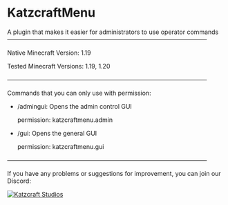 # KatzcraftMenu
A plugin that makes it easier for administrators to use operator commands
―――――――――――――――――――――――――――――――――

Native Minecraft Version:
1.19

Tested Minecraft Versions:
1.19, 1.20

―――――――――――――――――――――――――――――――――

Commands that you can only use with permission:
- /admingui: Opens the admin control GUI
  
  permission: katzcraftmenu.admin

- /gui: Opens the general GUI
  
  permission: katzcraftmenu.gui

―――――――――――――――――――――――――――――――――


If you have any problems or suggestions for improvement, you can join our Discord:

<a href="https://discord.gg/ekCHh2Kfkn"><img src="https://img.shields.io/discord/906164029523890217.svg?style=flat&label=Join%20Katzcraft Studios&color=7289DA" alt="Katzcraft Studios"/></a>
